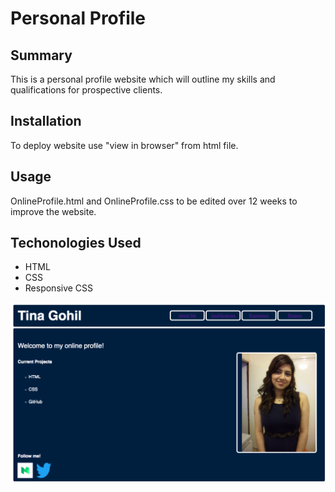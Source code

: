 # Personal Profile

## Summary

This is a personal profile website which will outline my skills and qualifications for prospective clients.

## Installation

To deploy website use "view in browser" from html file.

## Usage

OnlineProfile.html and OnlineProfile.css to be edited over 12 weeks to improve the website.

## Techonologies Used

* HTML
* CSS
* Responsive CSS

![Image of profile page](WebsiteScreenshot.png)